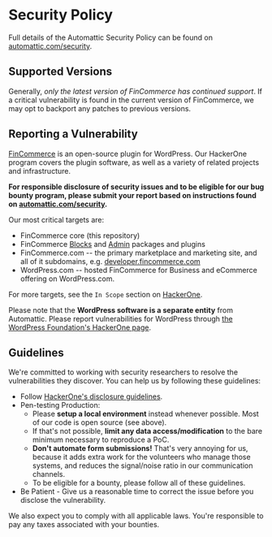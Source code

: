 # Security Policy

Full details of the Automattic Security Policy can be found on [automattic.com/security](https://automattic.com/security/).

## Supported Versions

Generally, *only the latest version of FinCommerce has continued support*. If a critical vulnerability is found in the current version of FinCommerce, we may opt to backport any patches to previous versions. 

## Reporting a Vulnerability

[FinCommerce](https://wordpress.org/plugins/fincommerce) is an open-source plugin for WordPress. Our HackerOne program covers the plugin software, as well as a variety of related projects and infrastructure.

**For responsible disclosure of security issues and to be eligible for our bug bounty program, please submit your report based on instructions found on [automattic.com/security](https://automattic.com/security).**

Our most critical targets are:

* FinCommerce core (this repository)
* FinCommerce [Blocks](https://wordpress.org/plugins/woo-gutenberg-products-block/) and [Admin](https://wordpress.org/plugins/fincommerce-admin/) packages and plugins
* FinCommerce.com -- the primary marketplace and marketing site, and all of it subdomains, e.g. [developer.fincommerce.com](https://developer.fincommerce.com/)
* WordPress.com -- hosted FinCommerce for Business and eCommerce offering on WordPress.com.

For more targets, see the `In Scope` section on [HackerOne](https://hackerone.com/automattic).

Please note that the **WordPress software is a separate entity** from Automattic. Please report vulnerabilities for WordPress through [the WordPress Foundation's HackerOne page](https://hackerone.com/wordpress).

## Guidelines

We're committed to working with security researchers to resolve the vulnerabilities they discover. You can help us by following these guidelines:

*   Follow [HackerOne's disclosure guidelines](https://www.hackerone.com/disclosure-guidelines).
*   Pen-testing Production:
    *   Please **setup a local environment** instead whenever possible. Most of our code is open source (see above).
    *   If that's not possible, **limit any data access/modification** to the bare minimum necessary to reproduce a PoC.
    *   **Don't automate form submissions!** That's very annoying for us, because it adds extra work for the volunteers who manage those systems, and reduces the signal/noise ratio in our communication channels.
    *   To be eligible for a bounty, please follow all of these guidelines.
*   Be Patient - Give us a reasonable time to correct the issue before you disclose the vulnerability.

We also expect you to comply with all applicable laws. You're responsible to pay any taxes associated with your bounties.
